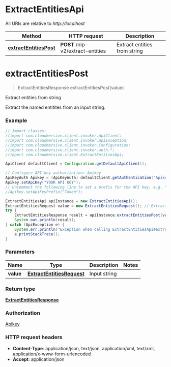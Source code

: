 # ExtractEntitiesApi

All URIs are relative to *http://localhost*

Method | HTTP request | Description
------------- | ------------- | -------------
[**extractEntitiesPost**](ExtractEntitiesApi.md#extractEntitiesPost) | **POST** /nlp-v2/extract-entities | Extract entities from string


<a name="extractEntitiesPost"></a>
# **extractEntitiesPost**
> ExtractEntitiesResponse extractEntitiesPost(value)

Extract entities from string

Extract the named entitites from an input string.

### Example
```java
// Import classes:
//import com.cloudmersive.client.invoker.ApiClient;
//import com.cloudmersive.client.invoker.ApiException;
//import com.cloudmersive.client.invoker.Configuration;
//import com.cloudmersive.client.invoker.auth.*;
//import com.cloudmersive.client.ExtractEntitiesApi;

ApiClient defaultClient = Configuration.getDefaultApiClient();

// Configure API key authorization: Apikey
ApiKeyAuth Apikey = (ApiKeyAuth) defaultClient.getAuthentication("Apikey");
Apikey.setApiKey("YOUR API KEY");
// Uncomment the following line to set a prefix for the API key, e.g. "Token" (defaults to null)
//Apikey.setApiKeyPrefix("Token");

ExtractEntitiesApi apiInstance = new ExtractEntitiesApi();
ExtractEntitiesRequest value = new ExtractEntitiesRequest(); // ExtractEntitiesRequest | Input string
try {
    ExtractEntitiesResponse result = apiInstance.extractEntitiesPost(value);
    System.out.println(result);
} catch (ApiException e) {
    System.err.println("Exception when calling ExtractEntitiesApi#extractEntitiesPost");
    e.printStackTrace();
}
```

### Parameters

Name | Type | Description  | Notes
------------- | ------------- | ------------- | -------------
 **value** | [**ExtractEntitiesRequest**](ExtractEntitiesRequest.md)| Input string |

### Return type

[**ExtractEntitiesResponse**](ExtractEntitiesResponse.md)

### Authorization

[Apikey](../README.md#Apikey)

### HTTP request headers

 - **Content-Type**: application/json, text/json, application/xml, text/xml, application/x-www-form-urlencoded
 - **Accept**: application/json

